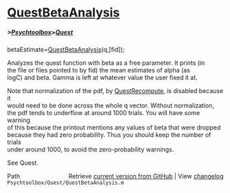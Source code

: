 # [QuestBetaAnalysis](QuestBetaAnalysis)
##### >[Psychtoolbox](Psychtoolbox)>[Quest](Quest)

betaEstimate=[QuestBetaAnalysis](QuestBetaAnalysis)(q,[fid]);  
  
Analyzes the quest function with beta as a free parameter. It prints (in  
the file or files pointed to by fid) the mean estimates of alpha (as  
logC) and beta. Gamma is left at whatever value the user fixed it at.  
  
Note that normalization of the pdf, by [QuestRecompute](QuestRecompute), is disabled because it  
would need to be done across the whole q vector. Without normalization,  
the pdf tends to underflow at around 1000 trials. You will have some warning  
of this because the printout mentions any values of beta that were dropped   
because they had zero probability. Thus you should keep the number of trials  
under around 1000, to avoid the zero-probability warnings.  
  
See Quest.  




<div class="code_header" style="text-align:right;">
  <span style="float:left;">Path&nbsp;&nbsp;</span> <span class="counter">Retrieve <a href=
  "https://raw.github.com/Psychtoolbox-3/Psychtoolbox-3/beta/Psychtoolbox/Quest/QuestBetaAnalysis.m">current version from GitHub</a> | View <a href=
  "https://github.com/Psychtoolbox-3/Psychtoolbox-3/commits/beta/Psychtoolbox/Quest/QuestBetaAnalysis.m">changelog</a></span>
</div>
<div class="code">
  <code>Psychtoolbox/Quest/QuestBetaAnalysis.m</code>
</div>

